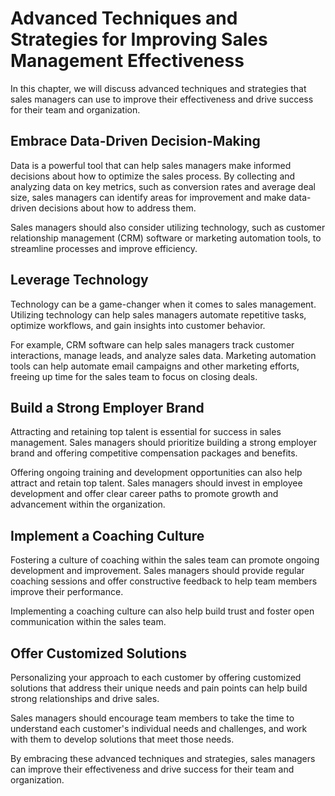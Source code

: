 Advanced Techniques and Strategies for Improving Sales Management Effectiveness
================================================================================================================================

In this chapter, we will discuss advanced techniques and strategies that sales managers can use to improve their effectiveness and drive success for their team and organization.

Embrace Data-Driven Decision-Making
-----------------------------------

Data is a powerful tool that can help sales managers make informed decisions about how to optimize the sales process. By collecting and analyzing data on key metrics, such as conversion rates and average deal size, sales managers can identify areas for improvement and make data-driven decisions about how to address them.

Sales managers should also consider utilizing technology, such as customer relationship management (CRM) software or marketing automation tools, to streamline processes and improve efficiency.

Leverage Technology
-------------------

Technology can be a game-changer when it comes to sales management. Utilizing technology can help sales managers automate repetitive tasks, optimize workflows, and gain insights into customer behavior.

For example, CRM software can help sales managers track customer interactions, manage leads, and analyze sales data. Marketing automation tools can help automate email campaigns and other marketing efforts, freeing up time for the sales team to focus on closing deals.

Build a Strong Employer Brand
-----------------------------

Attracting and retaining top talent is essential for success in sales management. Sales managers should prioritize building a strong employer brand and offering competitive compensation packages and benefits.

Offering ongoing training and development opportunities can also help attract and retain top talent. Sales managers should invest in employee development and offer clear career paths to promote growth and advancement within the organization.

Implement a Coaching Culture
----------------------------

Fostering a culture of coaching within the sales team can promote ongoing development and improvement. Sales managers should provide regular coaching sessions and offer constructive feedback to help team members improve their performance.

Implementing a coaching culture can also help build trust and foster open communication within the sales team.

Offer Customized Solutions
--------------------------

Personalizing your approach to each customer by offering customized solutions that address their unique needs and pain points can help build strong relationships and drive sales.

Sales managers should encourage team members to take the time to understand each customer's individual needs and challenges, and work with them to develop solutions that meet those needs.

By embracing these advanced techniques and strategies, sales managers can improve their effectiveness and drive success for their team and organization.
